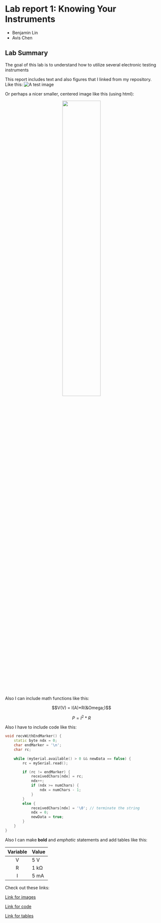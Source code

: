 # Lab report 1: Knowing Your Instruments

* Benjamin Lin
* Avis Chen

## Lab Summary
The goal of this lab is to understand how to utilize several electronic testing instruments

This report includes text and also figures that I linked from my repository.
Like this:
![A test image](https://github.com/cjarro-uky/BAE305-SP24-Lab1/blob/main/20240110_100436.jpg)

Or perhaps a nicer smaller, centered image like this (using html):

<p align="center">
  <img src=https://github.com/cjarro-uky/BAE305-SP24-Lab1/blob/main/20240110_100436.jpg width=50%>
</p>

Also I can include math functions like this:

$$V(V) = I(A)*R(&Omega;)$$

$$P = I^2*R$$

Also I have to include code like this:

```c++
void recvWithEndMarker() {
    static byte ndx = 0;
    char endMarker = '\n';
    char rc;
    
    while (mySerial.available() > 0 && newData == false) {
        rc = mySerial.read();

        if (rc != endMarker) {
            receivedChars[ndx] = rc;
            ndx++;
            if (ndx >= numChars) {
                ndx = numChars - 1;
            }
        }
        else {
            receivedChars[ndx] = '\0'; // terminate the string
            ndx = 0;
            newData = true;
        }
    }
}
```
Also I can make **bold** and *emphatic* statements and add tables like this:

| Variable | Value |
|:---:|---|
|   V      | 5 V   |
| R        | 1 k&Omega; |
| I        | 5 mA  |

Check out these links:

[Link for images](https://docs.github.com/en/communities/documenting-your-project-with-wikis/editing-wiki-content)

[Link for code](https://docs.github.com/en/get-started/writing-on-github/working-with-advanced-formatting/creating-and-highlighting-code-blocks)

[Link for tables](https://docs.github.com/en/get-started/writing-on-github/working-with-advanced-formatting/organizing-information-with-tables)
